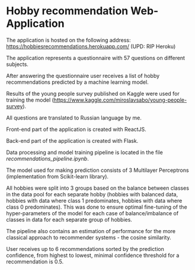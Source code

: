# Hobby recommendation Web-Application

The application is hosted on the following address: https://hobbiesrecommendations.herokuapp.com/ 
(UPD: RIP Heroku)

The application represents a questionnaire with 57 questions on different subjects. 

After answering the questionnaire user receives a list of hobby recommendations predicted by a machine learning model.

Results of the young people survey published on Kaggle were used for training the model (https://www.kaggle.com/miroslavsabo/young-people-survey).

All questions are translated to Russian language by me.

Front-end part of the application is created with ReactJS.

Back-end part of the application is created with Flask.

Data processing and model training pipeline is located in the file *recommendations_pipeline.ipynb*.

The model used for making prediction consists of 3 Multilayer Perceptrons (implementation from Scikit-learn library).

All hobbies were split into 3 groups based on the balance between classes in the data pool for each separate hobby (hobbies with balanced data, hobbies with data where class 1 predominates, hobbies with data where class 0 predominates). This was done to ensure optimal fine-tuning of the hyper-parameters of the model for each case of balance/imbalance of classes in data for each separate group of hobbies.

The pipeline also contains an estimation of performance for the more classical approach to recommender systems - the cosine similarity.

User receives up to 6 recommendations sorted by the prediction confidence, from highest to lowest, minimal confidence threshold for a recommendation is 0.5.
